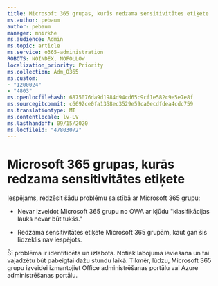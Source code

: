 ```yaml
---
title: Microsoft 365 grupas, kurās redzama sensitivitātes etiķete
ms.author: pebaum
author: pebaum
manager: mnirkhe
ms.audience: Admin
ms.topic: article
ms.service: o365-administration
ROBOTS: NOINDEX, NOFOLLOW
localization_priority: Priority
ms.collection: Adm_O365
ms.custom:
- "1200024"
- "4803"
ms.openlocfilehash: 6875076da9d1984d94cd65c9cf1e582c9e5e7e8f
ms.sourcegitcommit: c6692ce0fa1358ec3529e59ca0ecdfdea4cdc759
ms.translationtype: MT
ms.contentlocale: lv-LV
ms.lasthandoff: 09/15/2020
ms.locfileid: "47803072"
---
```

# <a name="microsoft-365-groups-showing-sensitivity-label"></a>Microsoft 365 grupas, kurās redzama sensitivitātes etiķete

Iespējams, redzēsit šādu problēmu saistībā ar Microsoft 365 grupu:

- Nevar izveidot Microsoft 365 grupu no OWA ar kļūdu "klasifikācijas lauks nevar būt tukšs."

- Redzama sensitivitātes etiķete Microsoft 365 grupām, kaut gan šis līdzeklis nav iespējots.

Šī problēma ir identificēta un izlabota. Notiek labojuma ieviešana un tai vajadzētu būt pabeigtai dažu stundu laikā. Tikmēr, lūdzu, Microsoft 365 grupu izveidei izmantojiet Office administrēšanas portālu vai Azure administrēšanas portālu.  
